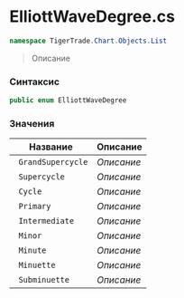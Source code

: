 
# ElliottWaveDegree.cs
```csharp
namespace TigerTrade.Chart.Objects.List
```



> Описание

### Синтаксис
```csharp
public enum ElliottWaveDegree
```


### Значения
| Название | Описание |
| --- | --- |
| ` GrandSupercycle` | *Описание* |
| ` Supercycle` | *Описание* |
| ` Cycle` | *Описание* |
| ` Primary` | *Описание* |
| ` Intermediate` | *Описание* |
| ` Minor` | *Описание* |
| ` Minute` | *Описание* |
| ` Minuette` | *Описание* |
| ` Subminuette` | *Описание* |



